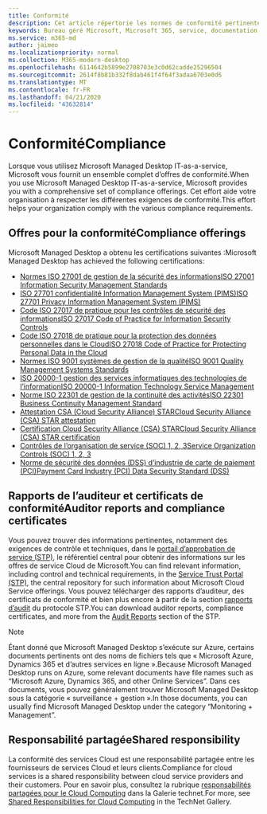 ```yaml
---
title: Conformité
description: Cet article répertorie les normes de conformité pertinentes pour le bureau géré Microsoft.
keywords: Bureau géré Microsoft, Microsoft 365, service, documentation
ms.service: m365-md
author: jaimeo
ms.localizationpriority: normal
ms.collection: M365-modern-desktop
ms.openlocfilehash: 6114642b5899e2708703e3c0d62cadde25296504
ms.sourcegitcommit: 2614f8b81b332f8dab461f4f64f3adaa6703e0d6
ms.translationtype: MT
ms.contentlocale: fr-FR
ms.lasthandoff: 04/21/2020
ms.locfileid: "43632814"
---
```

# <a name="compliance"></a><span data-ttu-id="cde89-104">Conformité</span><span class="sxs-lookup"><span data-stu-id="cde89-104">Compliance</span></span>

<span data-ttu-id="cde89-105">Lorsque vous utilisez Microsoft Managed Desktop IT-as-a-service, Microsoft vous fournit un ensemble complet d’offres de conformité.</span><span class="sxs-lookup"><span data-stu-id="cde89-105">When you use Microsoft Managed Desktop IT-as-a-service, Microsoft provides you with a comprehensive set of compliance offerings.</span></span> <span data-ttu-id="cde89-106">Cet effort aide votre organisation à respecter les différentes exigences de conformité.</span><span class="sxs-lookup"><span data-stu-id="cde89-106">This effort helps your organization comply with the various compliance requirements.</span></span>

## <a name="compliance-offerings"></a><span data-ttu-id="cde89-107">Offres pour la conformité</span><span class="sxs-lookup"><span data-stu-id="cde89-107">Compliance offerings</span></span>

<span data-ttu-id="cde89-108">Microsoft Managed Desktop a obtenu les certifications suivantes :</span><span class="sxs-lookup"><span data-stu-id="cde89-108">Microsoft Managed Desktop has achieved the following certifications:</span></span>

- [<span data-ttu-id="cde89-109">Normes ISO 27001 de gestion de la sécurité des informations</span><span class="sxs-lookup"><span data-stu-id="cde89-109">ISO 27001 Information Security Management Standards</span></span>](../../compliance/offering-ISO-27001.md)
- [<span data-ttu-id="cde89-110">ISO 27701 confidentialité Information Management System (PIMS)</span><span class="sxs-lookup"><span data-stu-id="cde89-110">ISO 27701 Privacy Information Management System (PIMS)</span></span>](../../compliance/offering-iso-27701.md)
- [<span data-ttu-id="cde89-111">Code ISO 27017 de pratique pour les contrôles de sécurité des informations</span><span class="sxs-lookup"><span data-stu-id="cde89-111">ISO 27017 Code of Practice for Information Security Controls</span></span>](../../compliance/offering-ISO-27017.md)
- [<span data-ttu-id="cde89-112">Code ISO 27018 de pratique pour la protection des données personnelles dans le Cloud</span><span class="sxs-lookup"><span data-stu-id="cde89-112">ISO 27018 Code of Practice for Protecting Personal Data in the Cloud</span></span>](../../compliance/offering-ISO-27018.md)
- [<span data-ttu-id="cde89-113">Normes ISO 9001 systèmes de gestion de la qualité</span><span class="sxs-lookup"><span data-stu-id="cde89-113">ISO 9001 Quality Management Systems Standards</span></span>](../../compliance/offering-ISO-9001.md)
- [<span data-ttu-id="cde89-114">ISO 20000-1 gestion des services informatiques des technologies de l’information</span><span class="sxs-lookup"><span data-stu-id="cde89-114">ISO 20000-1 Information Technology Service Management</span></span>](../../compliance/offering-ISO-20000-1-2011.md)
- [<span data-ttu-id="cde89-115">Norme ISO 22301 de gestion de la continuité des activités</span><span class="sxs-lookup"><span data-stu-id="cde89-115">ISO 22301 Business Continuity Management Standard</span></span>](../../compliance/offering-ISO-22301.md)
- [<span data-ttu-id="cde89-116">Attestation CSA (Cloud Security Alliance) STAR</span><span class="sxs-lookup"><span data-stu-id="cde89-116">Cloud Security Alliance (CSA) STAR attestation</span></span>](../../compliance/offering-CSA-STAR-Attestation.md)
- [<span data-ttu-id="cde89-117">Certification Cloud Security Alliance (CSA) STAR</span><span class="sxs-lookup"><span data-stu-id="cde89-117">Cloud Security Alliance (CSA) STAR certification</span></span>](../../compliance/offering-CSA-Star-Certification.md)
- [<span data-ttu-id="cde89-118">Contrôles de l’organisation de service (SOC) 1, 2, 3</span><span class="sxs-lookup"><span data-stu-id="cde89-118">Service Organization Controls (SOC) 1, 2, 3</span></span>](../../compliance/offering-SOC.md)
- [<span data-ttu-id="cde89-119">Norme de sécurité des données (DSS) d’industrie de carte de paiement (PCI)</span><span class="sxs-lookup"><span data-stu-id="cde89-119">Payment Card Industry (PCI) Data Security Standard (DSS)</span></span>](../../compliance/offering-PCI-DSS.md)

## <a name="auditor-reports-and-compliance-certificates"></a><span data-ttu-id="cde89-120">Rapports de l’auditeur et certificats de conformité</span><span class="sxs-lookup"><span data-stu-id="cde89-120">Auditor reports and compliance certificates</span></span>

<span data-ttu-id="cde89-121">Vous pouvez trouver des informations pertinentes, notamment des exigences de contrôle et techniques, dans le [portail d’approbation de service (STP)](https://servicetrust.microsoft.com/), le référentiel central pour obtenir des informations sur les offres de service Cloud de Microsoft.</span><span class="sxs-lookup"><span data-stu-id="cde89-121">You can find relevant information, including control and technical requirements, in the [Service Trust Portal (STP)](https://servicetrust.microsoft.com/), the central repository for such information about Microsoft Cloud Service offerings.</span></span> <span data-ttu-id="cde89-122">Vous pouvez télécharger des rapports d’auditeur, des certificats de conformité et bien plus encore à partir de la section [rapports d’audit](https://servicetrust.microsoft.com/ViewPage/MSComplianceGuide) du protocole STP.</span><span class="sxs-lookup"><span data-stu-id="cde89-122">You can download auditor reports, compliance certificates, and more from the [Audit Reports](https://servicetrust.microsoft.com/ViewPage/MSComplianceGuide) section of the STP.</span></span>

> [!NOTE]
> <span data-ttu-id="cde89-123">Étant donné que Microsoft Managed Desktop s’exécute sur Azure, certains documents pertinents ont des noms de fichiers tels que « Microsoft Azure, Dynamics 365 et d’autres services en ligne ».</span><span class="sxs-lookup"><span data-stu-id="cde89-123">Because Microsoft Managed Desktop runs on Azure, some relevant documents have file names such as “Microsoft Azure, Dynamics 365, and other Online Services”.</span></span> <span data-ttu-id="cde89-124">Dans ces documents, vous pouvez généralement trouver Microsoft Managed Desktop sous la catégorie « surveillance + gestion ».</span><span class="sxs-lookup"><span data-stu-id="cde89-124">In those documents, you can usually find Microsoft Managed Desktop under the category “Monitoring + Management”.</span></span>

## <a name="shared-responsibility"></a><span data-ttu-id="cde89-125">Responsabilité partagée</span><span class="sxs-lookup"><span data-stu-id="cde89-125">Shared responsibility</span></span>

<span data-ttu-id="cde89-126">La conformité des services Cloud est une responsabilité partagée entre les fournisseurs de services Cloud et leurs clients.</span><span class="sxs-lookup"><span data-stu-id="cde89-126">Compliance for cloud services is a shared responsibility between cloud service providers and their customers.</span></span> <span data-ttu-id="cde89-127">Pour en savoir plus, consultez la rubrique [responsabilités partagées pour le Cloud Computing](https://gallery.technet.microsoft.com/Shared-Responsibilities-81d0ff91) dans la Galerie technet.</span><span class="sxs-lookup"><span data-stu-id="cde89-127">For more, see [Shared Responsibilities for Cloud Computing](https://gallery.technet.microsoft.com/Shared-Responsibilities-81d0ff91) in the TechNet Gallery.</span></span>
